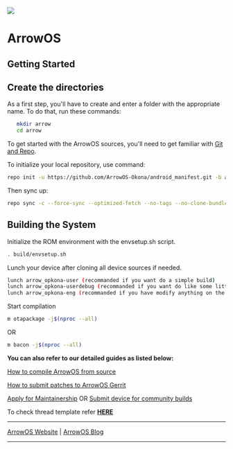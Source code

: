 <img src="https://github.com/ArrowOS/getting_started/blob/master/misc/logo.png?raw=true">

# ArrowOS

Getting Started
---------------

Create the directories
----------------------

As a first step, you'll have to create and enter a folder with the appropriate name.
To do that, run these commands:

```bash
   mkdir arrow
   cd arrow
```

To get started with the ArrowOS sources, you'll need to get
familiar with [Git and Repo](https://source.android.com/setup/build/downloading).

To initialize your local repository, use command:

```bash
repo init -u https://github.com/ArrowOS-Okona/android_manifest.git -b arrow-13.1
```

Then sync up:

```bash
repo sync -c --force-sync --optimized-fetch --no-tags --no-clone-bundle --prune --current-branch -j$(nproc --all)
```

Building the System
-------------------
 Initialize the ROM environment with the envsetup.sh script.

```bash
. build/envsetup.sh
```

Lunch your device after cloning all device sources if needed.

```bash
lunch arrow_opkona-user (recommanded if you want do a simple build)
lunch arrow_opkona-userdebug (recommanded if you want do like some little modding after flashing the build, adb will be enable by default with extra logging stuff)
lunch arrow_opkona-eng (recommanded if you have modify anything on the source, really usefull for getting logs in case the rom not boot. /!\ Don't use this buildtype, if you don't need it these debugging stuff mostly ruined performance and user experience)
```

Start compilation

```bash
m otapackage -j$(nproc --all)
```

OR

```bash
m bacon -j$(nproc --all)
```

**You can also refer to our detailed guides as listed below:**

[How to compile ArrowOS from source](https://blog.arrowos.net/android/arrowos/guides/compilation-guide)

[How to submit patches to ArrowOS Gerrit](https://blog.arrowos.net/android/arrowos/guides/how-to-submit-patches-to-arrowos-gerrit)

[Apply for Maintainership](https://blog.arrowos.net/android/arrowos/community/apply-for-maintainership) OR [Submit device for community builds](https://blog.arrowos.net/android/arrowos/news/introducing-community-builds)

To check thread template refer [**HERE**](https://raw.githubusercontent.com/ArrowOS/documentation/master/thread_template.txt)

---------------------------------------------------------------------------------------------------------------------

[ArrowOS Website](https://www.arrowos.net) | [ArrowOS Blog](https://blog.arrowos.net)

---------------------------------------------------------------------------------------------------------------------
